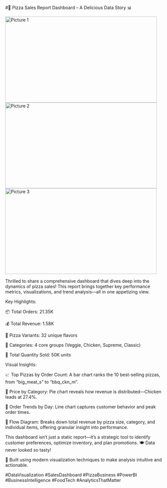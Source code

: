 #🍕 Pizza Sales Report Dashboard – A Delicious Data Story 📊

<img width="482" height="273" alt="Picture 1 " src="https://github.com/user-attachments/assets/4b9d3da5-9314-4973-b01d-e7359cc3e183" />
<img width="482" height="272" alt="Picture 2 " src="https://github.com/user-attachments/assets/26cc2da5-bfb1-4758-9ea0-1c1b01bc149f" />
<img width="481" height="272" alt="Picture 3" src="https://github.com/user-attachments/assets/0c3f5d65-86e1-40f5-9e08-f1f75c47dcf5" />

Thrilled to share a comprehensive dashboard that dives deep into the dynamics of pizza sales! This report brings together key performance metrics, visualizations, and trend analysis—all in one appetizing view.

Key Highlights:

📦 Total Orders: 21.35K

💰 Total Revenue: 1.58K

🍕 Pizza Variants: 32 unique flavors

🧩 Categories: 4 core groups (Veggie, Chicken, Supreme, Classic)

🔢 Total Quantity Sold: 50K units

Visual Insights:

📈 Top Pizzas by Order Count: A bar chart ranks the 10 best-selling pizzas, from “big_meat_s” to “bbq_ckn_m”.

🥧 Price by Category: Pie chart reveals how revenue is distributed—Chicken leads at 27.4%.

📅 Order Trends by Day: Line chart captures customer behavior and peak order times.

🔎 Flow Diagram: Breaks down total revenue by pizza size, category, and individual items, offering granular insight into performance.

This dashboard isn’t just a static report—it’s a strategic tool to identify customer preferences, optimize inventory, and plan promotions. 🍽️ Data never looked so tasty!

📌 Built using modern visualization techniques to make analysis intuitive and actionable.

#DataVisualization #SalesDashboard #PizzaBusiness #PowerBI #BusinessIntelligence #FoodTech #AnalyticsThatMatter

